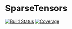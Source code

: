 # SparseTensors

[![Build Status](https://github.com/dahong67/SparseTensors.jl/actions/workflows/CI.yml/badge.svg?branch=)](https://github.com/dahong67/SparseTensors.jl/actions/workflows/CI.yml?query=branch%3A)
[![Coverage](https://codecov.io/gh/dahong67/SparseTensors.jl/branch/main/graph/badge.svg)](https://codecov.io/gh/dahong67/SparseTensors.jl)
